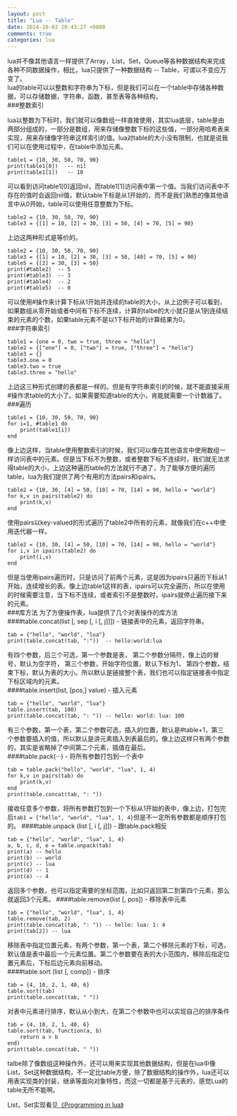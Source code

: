 ```yaml
---
layout: post
title: "Lua -- Table"
date: 2014-10-03 20:43:27 +0800
comments: true
categories: lua
---
```

lua并不像其他语言一样提供了Array，List，Set，Queue等各种数据结构来完成各种不同数据操作，相比，lua只提供了一种数据结构 -- Table，可谓以不变应万变了。   
lua的table可以以整数和字符串为下标，但是我们可以在一个table中存储各种数据，可以存储数据，字符串，函数，甚至表等各种结构，   
###整数索引

lua以整数为下标时，我们就可以像数组一样直接使用，其实lua底层，table是由两部分组成的，一部分是数组，用来存储像整数下标的这些值，一部分用哈希表来实现，用来存储像字符串这样索引的值。lua对table的大小没有限制，也就是说我们可以在使用过程中，在table中添加元素。  <!--more--> 
```
table1 = {10, 30, 50, 70, 90}
print(table1[0])   -- nil
print(table1[1])   -- 10
```   
可以看到访问table1[0]返回nil，而table1[1]访问表中第一个值。当我们访问表中不存在的值时会返回nil值，默认table下标是从1开始的，而不是我们熟悉的像其他语言中从0开始，table可以使用任意整数为下标。
```
table2 = {10, 30, 50, 70, 90}
table3 = {[1] = 10, [2] = 30, [3] = 50, [4] = 70, [5] = 90}
```  
上边这两种形式是等价的。   
```
table2 = {10, 30, 50, 70, 90}
table3 = {[1] = 10, [2] = 30, [3] = 50, [40] = 70, [5] = 90}
table5 = {[2] = 30, [3] = 50}
print(#table2)  -- 5
print(#table3)  -- 3
print(#table4)  -- 2
print(#table5)  -- 0
```   
可以使用#操作来计算下标从1开始并连续的table的大小，从上边例子可以看到，如果数组从零开始或者中间有下标不连续，计算的talbe的大小就只是从1到连续结束的元素的个数，如果table元素不是以1下标开始的计算结果为0。   
###字符串索引   
```
table1 = {one = 0, two = true, three = "hello"}
table2 = {["one"] = 0, ["two"] = true, ["three"] = "hello"}
table3 = {}
table3.one = 0
table3.two = true
table3.three = "hello"
```   
上边这三种形式创建的表都是一样的。但是有字符串索引的时候，就不能直接采用#操作求table的大小了。如果需要知道table的大小，肯能就需要一个计数器了。   
###遍历
```
table1 = {10, 30, 50, 70, 90}
for i=1, #table1 do
	print(table1[i])
end
```   
像上边这样，当table使用整数索引的时候，我们可以像在其他语言中使用数组一样访问表中的元素。但是当下标不为整数，或者整数下标不连续时，我们就无法求得table的大小，上边这种遍历table的方法就行不通了，为了能够方便的遍历table，lua为我们提供了两个有用的方法pairs和ipairs。   
```
table2 = {10, 30, [4] = 50, [10] = 70, [14] = 90, hello = "world"}
for k,v in pairs(table2) do
	print(k,v)
end  
```   
使用pairs以key-valued的形式遍历了table2中所有的元素，就像我们在c++中使用迭代器一样。  
```
table2 = {10, 30, [4] = 50, [10] = 70, [14] = 90, hello = "world"}
for i,v in ipairs(table2) do
	print(i,v)
end
```   
但是当使用ipairs遍历时，只是访问了前两个元素，这是因为ipairs只遍历下标从1开始，连续增长的表。像上边table1这样的表，ipairs可以完全遍历，所以在使用的时候需要注意，当下标不连续，或者索引不是整数时，ipairs就停止遍历接下来的元素。   
###库方法
为了方便操作表，lua提供了几个对表操作的库方法   
####table.concat(list [, sep [, i [, j]]]) - 链接表中的元素，返回字符串。
```
tab = {"hello", "world", "lua"}
print(table.concat(tab, ":"))  -- hello:world:lua
```  
有四个参数，后三个可选，第一个参数是表， 第二个参数分隔符，像上边的冒号，默认为空字符， 第三个参数，开始字符位置，默认下标为1， 第四个参数，结束下标，默认为表的大小。所以默认是链接整个表，我们也可以指定链接表中指定下标区域内的元素。   
####table.insert(list, [pos,] value) - 插入元素
```
tab = {"hello", "world", "lua"}
table.insert(tab, 100)
print(table.concat(tab, ": ")) -- hello: world: lua: 100
```   
有三个参数，第一个表，第二个参数可选，插入的位置，默认是#table+1，第三个参数要插入的值，所以默认是讲元素插入到表最后的。像上边这样只有两个参数的，其实是省略掉了中间第二个元素，插值在最后。  
####table.pack(···) - 将所有参数打包到一个表中
```
tab = table.pack("hello", "world", "lua", 1, 4)
for k,v in pairs(tab) do
	print(k,v)
end
print(table.concat(tab, ": "))
```    
接收任意多个参数，将所有参数打包到一个下标从1开始的表中，像上边，打包完后`tab1 = {"hello", "world", "lua", 1, 4}`但是不一定所有参数都是顺序打包的。
####table.unpack (list [, i [, j]]) - 跟table.pack相反
```
tab = {"hello", "world", "lua", 1, 4}
a, b, c, d, e = table.unpack(tab)
print(a) -- hello
print(b) -- world
print(c) -- lua
print(d) -- 1
print(e) -- 4
```   
返回多个参数，也可以指定需要的坐标范围，比如只返回第二到第四个元素，那么就返回3个元素。
####table.remove(list [, pos]) - 移除表中元素
```
tab = {"hello", "world", "lua", 1, 4}
table.remove(tab, 2)
print(table.concat(tab, ": ")) -- hello: lua: 1: 4
print(tab[2]) -- lua
```   
移除表中指定位置元素，有两个参数，第一个表，第二个移除元素的下标，可选，默认值是表中最后一个元素位置。第二个参数要在表的大小范围内，移除后指定位置元素后，下标后边元素向前移动。  
####table.sort (list [, comp]) - 排序
```
tab = {4, 10, 2, 1, 40, 6}
table.sort(tab)
print(table.concat(tab, " "))
```   
对表中元素进行排序，默认从小到大，在第二个参数中也可以实现自己的排序条件   
```
tab = {4, 10, 2, 1, 40, 6}
table.sort(tab, function(a, b)
	return a > b
end)
print(table.concat(tab, " "))
```   
talbe除了像数组这种操作外，还可以用来实现其他数据结构，但是在lua中像List，Set这种数据结构，不一定比table方便，除了数据结构的操作外，lua还可以用表实现类的封装，继承等面向对象特性，而这一切都是基于元表的，感觉Lua的table无所不能啊。

List，Set实现看见[《Programming in lua》](http://www.lua.org/pil/11.3.html)


